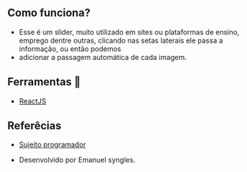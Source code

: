 


 ## Como funciona?
- Esse é um slider, muito utilizado em sites ou plataformas de ensino, emprego dentre outras, clicando nas setas laterais ele passa a informação, ou então podemos
- adicionar a passagem automática de cada imagem.
 
 ## Ferramentas 🔧
- [ReactJS](https://react.dev/)
  
 ## Referêcias

 - [Sujeito programador](https://www.youtube.com/@Sujeitoprogramador)

 - Desenvolvido por Emanuel syngles.

